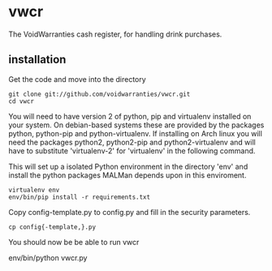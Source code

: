 vwcr
====

The VoidWarranties cash register, for handling drink purchases.

installation
------------

Get the code and move into the directory

    git clone git://github.com/voidwarranties/vwcr.git
    cd vwcr

You will need to have version 2 of python, pip and virtualenv installed on your system. On debian-based systems these are provided by the packages python, python-pip and python-virtualenv. If installing on Arch linux you will need the packages python2, python2-pip and python2-virtualenv and will have to substitute 'virtualenv-2' for 'virtualenv' in the following command.

This will set up a isolated Python environment in the directory 'env' and install the python packages MALMan depends upon in this enviroment.

    virtualenv env
    env/bin/pip install -r requirements.txt

Copy config-template.py to config.py and fill in the security parameters.

    cp config{-template,}.py

You should now be be able to run vwcr

   env/bin/python vwcr.py
